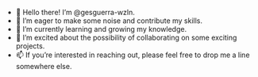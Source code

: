 - 👋 Hello there! I’m @gesguerra-wzln.
- 👀 I’m eager to make some noise and contribute my skills.
- 🌱 I’m currently learning and growing my knowledge.
- 💞️ I’m excited about the possibility of collaborating on some exciting projects.
- 📫 If you’re interested in reaching out, please feel free to drop me a line somewhere else.
